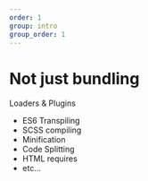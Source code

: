 ```yaml
---
order: 1
group: intro
group_order: 1
---
```


# Not just bundling
Loaders & Plugins

* ES6 Transpiling
* SCSS compiling
* Minification
* Code Splitting
* HTML requires
* etc...
